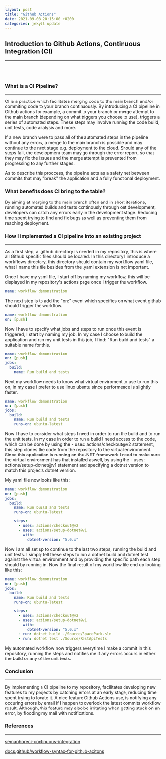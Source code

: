 ```yaml
---
layout: post
title: "Github Actions"
date: 2021-09-08 20:15:00 +0200
categories: jekyll update
---
```


## Introduction to Github Actions, Continuous Integration (CI)

---

<br/><br/>

### What is a CI Pipeline?

---

CI is a practice which facilitates merging code to the main branch and/or commiting code to your branch continuously. By introducing a CI pipeline in Github actions for example, a commit to your branch or merge attempt to the main branch (depending on what triggers you choose to use), triggers a series of automated steps. These steps may involve running the code build, unit tests, code analysis and more.

If a new branch were to pass all of the automated steps in the pipeline without any errors, a merge to the main branch is possible and may continue to the next stage e.g. deployment to the cloud. Should any of the steps fail, the development team may go through the error report, so that they may fix the issues and the merge attempt is prevented from progressing to any further stages.

As to describe this proccess, the pipeline acts as a safety net between commits that may "break" the application and a fully functional deployment.

### What benefits does CI bring to the table?

By aiming at merging to the main branch often and in short iterations, running automated builds and tests continously through out development, developers can catch any errors early in the development stage. Reducing time spent trying to find and fix bugs as well as preventing them from reaching deployment.

### How I implemented a CI pipeline into an existing project

---

As a first step, a .github directory is needed in my repository, this is where all Github specific files should be located. In this directory I introduce a workflows directory, this directory should contain my workflow yaml file, what I name this file besides from the .yaml extension is not important.

Once I have my yaml file, I start off by naming my workflow, this will be displayed in my repository's actions page once I trigger the workflow.

```yaml
name: workflow demonstration
```

The next step is to add the "on:" event which specifies on what event github should trigger the workflow.

```yaml
name: workflow demonstration
on: [push]
```

Now I have to specify what jobs and steps to run once this event is triggered, I start by naming my job. In my case I choose to build the application and run my unit tests in this job, I find: "Run build and tests" a suitable name for this.

```yaml
name: workflow demonstration
on: [push]
jobs:
  build:
    name: Run build and tests
```

Next my workflow needs to know what virtual enviroment to use to run this on, in my case i prefer to use linux ubuntu since performence is slightly faster.

```yaml
name: workflow demonstration
on: [push]
jobs:
  build:
    name: Run build and tests
    runs-on: ubuntu-latest
```

Now I have to consider what steps I need in order to run the build and to run the unit tests. In my case in order to run a build I need access to the code, which can be done by using the - uses: actions/checkout@v2 statement, this step clones the code from the repository to the virtual environment. Since this application is running on the .NET framework I need to make sure the virtual environment has that installed aswell, by using the - uses: actions/setup-dotnet@v1 statement and specifying a dotnet version to match this projects dotnet version.

My yaml file now looks like this:

```yaml
name: workflow demonstration
on: [push]
jobs:
  build:
    name: Run build and tests
    runs-on: ubuntu-latest

    steps:
      - uses: actions/checkout@v2
      - uses: actions/setup-dotnet@v1
        with:
          dotnet-version: "5.0.x"
```

Now I am all set up to continue to the last two steps, running the build and unit tests. I simply tell these steps to run a dotnet build and dotnet test against the virtual environment and by providing the specific path each step should by running in. Now the final result of my workflow file end up looking like this:

```yaml
name: workflow demonstration
on: [push]
jobs:
  build:
    name: Run build and tests
    runs-on: ubuntu-latest

    steps:
      - uses: actions/checkout@v2
      - uses: actions/setup-dotnet@v1
        with:
          dotnet-version: "5.0.x"
      - run: dotnet build ./Source/SpacePark.sln
      - run: dotnet test ./Source/RestApiTests
```

My automated workflow now triggers everytime I make a commit in this repository, running the steps and notifies me if any errors occurs in either the build or any of the unit tests.

### Conclusion

---

By implementing a CI pipeline to my repository, facilitates developing new features to my projects by catching errors at an early stage, reducing time spent trying to locate it. A nice feature Github Actions use, is notifying any occuring errors by email if I happen to overlook the latest commits workflow result. Although, this feature may also be irritating when getting stuck on an error, by flooding my mail with notifications.

### References

---

[semaphoreci-continuous-integration](https://semaphoreci.com/continuous-integration)

[docs.github/workflow-syntax-for-github-acitons](https://docs.github.com/en/actions/reference/workflow-syntax-for-github-actions)
